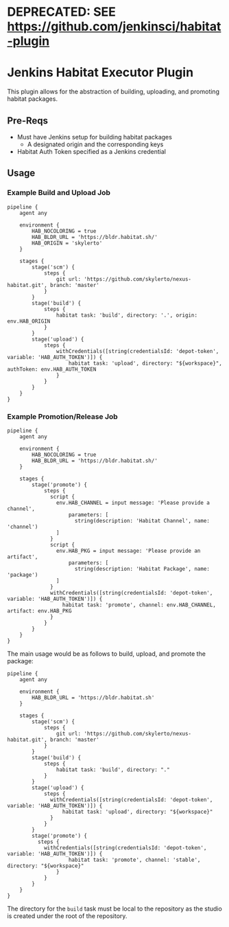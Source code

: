 # DEPRECATED: SEE https://github.com/jenkinsci/habitat-plugin



# Jenkins Habitat Executor Plugin

This plugin allows for the abstraction of building, uploading, and promoting
habitat packages.

## Pre-Reqs

- Must have Jenkins setup for building habitat packages  
  - A designated origin and the corresponding keys  
- Habitat Auth Token specified as a Jenkins credential  

## Usage

### Example Build and Upload Job

```
pipeline {
    agent any

    environment {
        HAB_NOCOLORING = true
        HAB_BLDR_URL = 'https://bldr.habitat.sh/'
        HAB_ORIGIN = 'skylerto'
    }

    stages {
        stage('scm') {
            steps {
                git url: 'https://github.com/skylerto/nexus-habitat.git', branch: 'master'
            }
        }
        stage('build') {
            steps {
                habitat task: 'build', directory: '.', origin: env.HAB_ORIGIN
            }
        }
        stage('upload') {
            steps {
                withCredentials([string(credentialsId: 'depot-token', variable: 'HAB_AUTH_TOKEN')]) {
                    habitat task: 'upload', directory: "${workspace}", authToken: env.HAB_AUTH_TOKEN
                }
            }
        }
    }
}
```

### Example Promotion/Release Job

```
pipeline {
    agent any

    environment {
        HAB_NOCOLORING = true
        HAB_BLDR_URL = 'https://bldr.habitat.sh/'
    }

    stages {
        stage('promote') {
            steps {
              script {
                env.HAB_CHANNEL = input message: 'Please provide a channel',
                    parameters: [
                      string(description: 'Habitat Channel', name: 'channel')
                ]
              }
              script {
                env.HAB_PKG = input message: 'Please provide an artifact',
                    parameters: [
                      string(description: 'Habitat Package', name: 'package')
                ]
              }
              withCredentials([string(credentialsId: 'depot-token', variable: 'HAB_AUTH_TOKEN')]) {
                  habitat task: 'promote', channel: env.HAB_CHANNEL, artifact: env.HAB_PKG
              }
            }
        }
    }
}
```

The main usage would be as follows to build, upload, and promote the package:

```
pipeline {
    agent any

    environment {
        HAB_BLDR_URL = 'https://bldr.habitat.sh'
    }

    stages {
        stage('scm') {
            steps {
                git url: 'https://github.com/skylerto/nexus-habitat.git', branch: 'master'
            }
        }
        stage('build') {
            steps {
                habitat task: 'build', directory: "."
            }
        }
        stage('upload') {
            steps {
              withCredentials([string(credentialsId: 'depot-token', variable: 'HAB_AUTH_TOKEN')]) {
                  habitat task: 'upload', directory: "${workspace}"
              }
            }
        }
        stage('promote') {
          steps {
            withCredentials([string(credentialsId: 'depot-token', variable: 'HAB_AUTH_TOKEN')]) {
                    habitat task: 'promote', channel: 'stable', directory: "${workspace}"
                }
            }
        }
    }
}
```

The directory for the `build` task must be local to the repository as the studio is created under the root of the repository.
